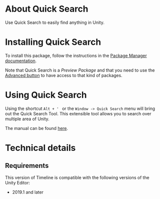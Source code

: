# About Quick Search

Use Quick Search to easily find anything in Unity.

# Installing Quick Search

To install this package, follow the instructions in the [Package Manager documentation](https://docs.unity3d.com/Packages/com.unity.package-manager-ui@latest/index.html).

Note that Quick Search is a *Preview Package* and that you need to use the [Advanced button](https://docs.unity3d.com/Packages/com.unity.package-manager-ui@2.1/manual/index.html#advanced) to have access to that kind of packages.

# Using Quick Search

Using the shortcut ```Alt + ' ``` or the `Window -> Quick Search` menu will bring out the Quick Search Tool. This extensible tool allows you to search over multiple area of Unity.

The manual can be found [here](Documentation~/QuickSearch.md).

# Technical details
## Requirements

This version of Timeline is compatible with the following versions of the Unity Editor:

* 2019.1 and later
